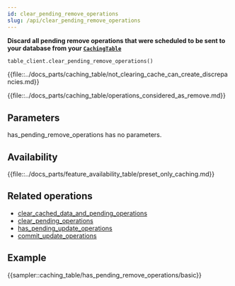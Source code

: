 ```yaml
---
id: clear_pending_remove_operations
slug: /api/clear_pending_remove_operations
---
```


**Discard all pending remove operations that were scheduled to be sent to your database from your 
[```CachingTable```](../caching_table/introduction.md)**

```python
table_client.clear_pending_remove_operations()
```

{{file::../docs_parts/caching_table/not_clearing_cache_can_create_discrepancies.md}}

{{file::../docs_parts/caching_table/operations_considered_as_remove.md}}

## Parameters

has_pending_remove_operations has no parameters.
 
## Availability

{{file::../docs_parts/feature_availability_table/preset_only_caching.md}}

## Related operations
- [clear_cached_data_and_pending_operations](../api/clear_cached_data_and_pending_operations)
- [clear_pending_operations](../api/clear_pending_operations)
- [has_pending_update_operations](../api/commit_update_operations)
- [commit_update_operations](../api/commit_update_operations)


## Example
{{sampler::caching_table/has_pending_remove_operations/basic}}